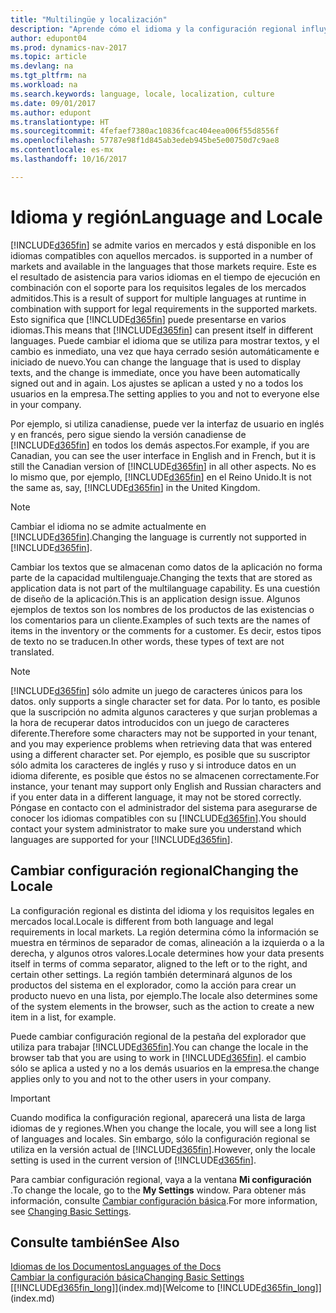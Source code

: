 ```yaml
---
title: "Multilingüe y localización"
description: "Aprende cómo el idioma y la configuración regional influyen en la experiencia de Dynamics NAV."
author: edupont04
ms.prod: dynamics-nav-2017
ms.topic: article
ms.devlang: na
ms.tgt_pltfrm: na
ms.workload: na
ms.search.keywords: language, locale, localization, culture
ms.date: 09/01/2017
ms.author: edupont
ms.translationtype: HT
ms.sourcegitcommit: 4fefaef7380ac10836fcac404eea006f55d8556f
ms.openlocfilehash: 57787e98f1d845ab3edeb945be5e00750d7c9ae8
ms.contentlocale: es-mx
ms.lasthandoff: 10/16/2017

---
```

# <a name="language-and-locale"></a><span data-ttu-id="bcc47-103">Idioma y región</span><span class="sxs-lookup"><span data-stu-id="bcc47-103">Language and Locale</span></span>
[!INCLUDE[d365fin](includes/d365fin_md.md)]<span data-ttu-id="bcc47-104"> se admite varios en mercados y está disponible en los idiomas compatibles con aquellos mercados.</span><span class="sxs-lookup"><span data-stu-id="bcc47-104"> is supported in a number of markets and available in the languages that those markets require.</span></span> <span data-ttu-id="bcc47-105">Este es el resultado de asistencia para varios idiomas en el tiempo de ejecución en combinación con el soporte para los requisitos legales de los mercados admitidos.</span><span class="sxs-lookup"><span data-stu-id="bcc47-105">This is a result of support for multiple languages at runtime in combination with support for legal requirements in the supported markets.</span></span> <span data-ttu-id="bcc47-106">Esto significa que [!INCLUDE[d365fin](includes/d365fin_md.md)] puede presentarse en varios idiomas.</span><span class="sxs-lookup"><span data-stu-id="bcc47-106">This means that [!INCLUDE[d365fin](includes/d365fin_md.md)] can present itself in different languages.</span></span> <span data-ttu-id="bcc47-107">Puede cambiar el idioma que se utiliza para mostrar textos, y el cambio es inmediato, una vez que haya cerrado sesión automáticamente e iniciado de nuevo.</span><span class="sxs-lookup"><span data-stu-id="bcc47-107">You can change the language that is used to display texts, and the change is immediate, once you have been automatically signed out and in again.</span></span> <span data-ttu-id="bcc47-108">Los ajustes se aplican a usted y no a todos los usuarios en la empresa.</span><span class="sxs-lookup"><span data-stu-id="bcc47-108">The setting applies to you and not to everyone else in your company.</span></span>  

<span data-ttu-id="bcc47-109">Por ejemplo, si utiliza canadiense, puede ver la interfaz de usuario en inglés y en francés, pero sigue siendo la versión canadiense de [!INCLUDE[d365fin](includes/d365fin_md.md)] en todos los demás aspectos.</span><span class="sxs-lookup"><span data-stu-id="bcc47-109">For example, if you are Canadian, you can see the user interface in English and in French, but it is still the Canadian version of [!INCLUDE[d365fin](includes/d365fin_md.md)] in all other aspects.</span></span> <span data-ttu-id="bcc47-110">No es lo mismo que, por ejemplo, [!INCLUDE[d365fin](includes/d365fin_md.md)] en el Reino Unido.</span><span class="sxs-lookup"><span data-stu-id="bcc47-110">It is not the same as, say, [!INCLUDE[d365fin](includes/d365fin_md.md)] in the United Kingdom.</span></span>  

> [!NOTE]  
>  <span data-ttu-id="bcc47-111">Cambiar el idioma no se admite actualmente en [!INCLUDE[d365fin](includes/d365fin_md.md)].</span><span class="sxs-lookup"><span data-stu-id="bcc47-111">Changing the language is currently not supported in [!INCLUDE[d365fin](includes/d365fin_md.md)].</span></span>

<span data-ttu-id="bcc47-112">Cambiar los textos que se almacenan como datos de la aplicación no forma parte de la capacidad multilenguaje.</span><span class="sxs-lookup"><span data-stu-id="bcc47-112">Changing the texts that are stored as application data is not part of the multilanguage capability.</span></span> <span data-ttu-id="bcc47-113">Es una cuestión de diseño de la aplicación.</span><span class="sxs-lookup"><span data-stu-id="bcc47-113">This is an application design issue.</span></span> <span data-ttu-id="bcc47-114">Algunos ejemplos de textos son los nombres de los productos de las existencias o los comentarios para un cliente.</span><span class="sxs-lookup"><span data-stu-id="bcc47-114">Examples of such texts are the names of items in the inventory or the comments for a customer.</span></span> <span data-ttu-id="bcc47-115">Es decir, estos tipos de texto no se traducen.</span><span class="sxs-lookup"><span data-stu-id="bcc47-115">In other words, these types of text are not translated.</span></span>  

> [!NOTE]  
>  [!INCLUDE[d365fin](includes/d365fin_md.md)]<span data-ttu-id="bcc47-116"> sólo admite un juego de caracteres únicos para los datos.</span><span class="sxs-lookup"><span data-stu-id="bcc47-116"> only supports a single character set for data.</span></span> <span data-ttu-id="bcc47-117">Por lo tanto, es posible que la suscripción no admita algunos caracteres y que surjan problemas a la hora de recuperar datos introducidos con un juego de caracteres diferente.</span><span class="sxs-lookup"><span data-stu-id="bcc47-117">Therefore some characters may not be supported in your tenant, and you may experience problems when retrieving data that was entered using a different character set.</span></span> <span data-ttu-id="bcc47-118">Por ejemplo, es posible que su suscriptor sólo admita los caracteres de inglés y ruso y si introduce datos en un idioma diferente, es posible que éstos no se almacenen correctamente.</span><span class="sxs-lookup"><span data-stu-id="bcc47-118">For instance, your tenant may support only English and Russian characters and if you enter data in a different language, it may not be stored correctly.</span></span> <span data-ttu-id="bcc47-119">Póngase en contacto con el administrador del sistema para asegurarse de conocer los idiomas compatibles con su [!INCLUDE[d365fin](includes/d365fin_md.md)].</span><span class="sxs-lookup"><span data-stu-id="bcc47-119">You should contact your system administrator to make sure you understand which languages are supported for your [!INCLUDE[d365fin](includes/d365fin_md.md)].</span></span>  

## <a name="changing-the-locale"></a><span data-ttu-id="bcc47-120">Cambiar configuración regional</span><span class="sxs-lookup"><span data-stu-id="bcc47-120">Changing the Locale</span></span>
<span data-ttu-id="bcc47-121">La configuración regional es distinta del idioma y los requisitos legales en mercados local.</span><span class="sxs-lookup"><span data-stu-id="bcc47-121">Locale is different from both language and legal requirements in local markets.</span></span> <span data-ttu-id="bcc47-122">La región determina cómo la información se muestra en términos de separador de comas, alineación a la izquierda o a la derecha, y algunos otros valores.</span><span class="sxs-lookup"><span data-stu-id="bcc47-122">Locale determines how your data presents itself in terms of comma separator, aligned to the left or to the right, and certain other settings.</span></span> <span data-ttu-id="bcc47-123">La región también determinará algunos de los productos del sistema en el explorador, como la acción para crear un producto nuevo en una lista, por ejemplo.</span><span class="sxs-lookup"><span data-stu-id="bcc47-123">The locale also determines some of the system elements in the browser, such as the action to create a new item in a list, for example.</span></span>  

<span data-ttu-id="bcc47-124">Puede cambiar configuración regional de la pestaña del explorador que utiliza para trabajar [!INCLUDE[d365fin](includes/d365fin_md.md)].</span><span class="sxs-lookup"><span data-stu-id="bcc47-124">You can change the locale in the browser tab that you are using to work in [!INCLUDE[d365fin](includes/d365fin_md.md)].</span></span> <span data-ttu-id="bcc47-125">el cambio sólo se aplica a usted y no a los demás usuarios en la empresa.</span><span class="sxs-lookup"><span data-stu-id="bcc47-125">the change applies only to you and not to the other users in your company.</span></span>  

> [!IMPORTANT]  
>  <span data-ttu-id="bcc47-126">Cuando modifica la configuración regional, aparecerá una lista de larga idiomas de y regiones.</span><span class="sxs-lookup"><span data-stu-id="bcc47-126">When you change the locale, you will see a long list of languages and locales.</span></span> <span data-ttu-id="bcc47-127">Sin embargo, sólo la configuración regional se utiliza en la versión actual de [!INCLUDE[d365fin](includes/d365fin_md.md)].</span><span class="sxs-lookup"><span data-stu-id="bcc47-127">However, only the locale setting is used in the current version of [!INCLUDE[d365fin](includes/d365fin_md.md)].</span></span>  

<span data-ttu-id="bcc47-128">Para cambiar configuración regional, vaya a la ventana **Mi configuración** .</span><span class="sxs-lookup"><span data-stu-id="bcc47-128">To change the locale, go to the **My Settings** window.</span></span> <span data-ttu-id="bcc47-129">Para obtener más información, consulte [Cambiar configuración básica](ui-change-basic-settings.md).</span><span class="sxs-lookup"><span data-stu-id="bcc47-129">For more information, see [Changing Basic Settings](ui-change-basic-settings.md).</span></span>  

## <a name="see-also"></a><span data-ttu-id="bcc47-130">Consulte también</span><span class="sxs-lookup"><span data-stu-id="bcc47-130">See Also</span></span>  
[<span data-ttu-id="bcc47-131">Idiomas de los Documentos</span><span class="sxs-lookup"><span data-stu-id="bcc47-131">Languages of the Docs</span></span>](about-languages.md)  
[<span data-ttu-id="bcc47-132">Cambiar la configuración básica</span><span class="sxs-lookup"><span data-stu-id="bcc47-132">Changing Basic Settings</span></span>](ui-change-basic-settings.md)  
<span data-ttu-id="bcc47-133">[[!INCLUDE[d365fin_long](includes/d365fin_long_md.md)]](index.md)</span><span class="sxs-lookup"><span data-stu-id="bcc47-133">[Welcome to [!INCLUDE[d365fin_long](includes/d365fin_long_md.md)]](index.md)</span></span>  

